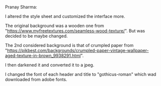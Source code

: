 Pranay Sharma:

I altered the style sheet and customized the interface more.

The original background was a wooden one from "https://www.myfreetextures.com/seamless-wood-texture/". But was decided to be maybe changed.

The 2nd considered background is that of crumpled paper from "https://pikbest.com/backgrounds/crumpled-paper-vintage-wallpaper-aged-texture-in-brown_9938291.html".

I then darkened it and converted it to a jpeg.

I changed the font of each header and title to "gothicus-roman" which wad downloaded from adobe fonts.

